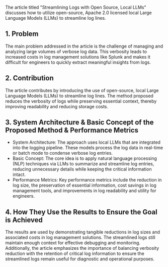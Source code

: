 The article titled "Streamlining Logs with Open Source, Local LLMs" discusses how to utilize open-source, Apache 2.0 licensed local Large Language Models (LLMs) to streamline log lines.

## 1. Problem
The main problem addressed in the article is the challenge of managing and analyzing large volumes of verbose log data. This verbosity leads to increased costs in log management solutions like Splunk and makes it difficult for engineers to quickly extract meaningful insights from logs.

## 2. Contribution
The article contributes by introducing the use of open-source, local Large Language Models (LLMs) to streamline log lines. The method proposed reduces the verbosity of logs while preserving essential context, thereby improving readability and reducing storage costs.

## 3. System Architecture & Basic Concept of the Proposed Method & Performance Metrics
  -  System Architecture: The approach uses local LLMs that are integrated into the logging pipeline. These models process the log data in real-time or batch mode to condense verbose log entries.
  -  Basic Concept: The core idea is to apply natural language processing (NLP) techniques via LLMs to summarize and streamline log entries, reducing unnecessary details while keeping the critical information intact.
  -  Performance Metrics: Key performance metrics include the reduction in log size, the preservation of essential information, cost savings in log management tools, and improvements in log readability and utility for engineers.

## 4. How They Use the Results to Ensure the Goal is Achieved
The results are used by demonstrating tangible reductions in log sizes and associated costs in log management solutions. The streamlined logs still maintain enough context for effective debugging and monitoring. Additionally, the article emphasizes the importance of balancing verbosity reduction with the retention of critical log information to ensure the streamlined logs remain useful for diagnostic and operational purposes.







